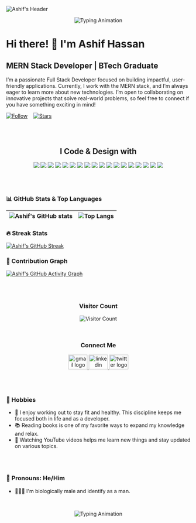 ![Ashif's Header](https://camo.githubusercontent.com/ab5687870591755d81eae1f4ea58b6ffacd7f12700a8ba862c2b54f3be33d403/68747470733a2f2f63617073756c652d72656e6465722e76657263656c2e6170702f6170693f747970653d776176696e6726636f6c6f723d303061626630266865696768743d37302673656374696f6e3d686561646572)

<div align="center">
  
  ![Typing Animation](https://readme-typing-svg.demolab.com/?lines=Hello+there!;My+name+is+Ashif+Hassan;Welcome+to+my+profile!&center=true&width=500&height=50&size=24)

</div>

# Hi there! 👋 I'm Ashif Hassan

## MERN Stack Developer | BTech Graduate

I’m a passionate Full Stack Developer focused on building impactful, user-friendly applications. Currently, I work with the MERN stack, and I’m always eager to learn more about new technologies. I’m open to collaborating on innovative projects that solve real-world problems, so feel free to connect if you have something exciting in mind!

[![Follow](https://img.shields.io/github/followers/ashif1996?label=👤%20Follow%20+&style=for-the-badge&color=blue&labelColor=blue)](https://github.com/ashif1996?tab=followers) &nbsp;&nbsp;
[![Stars](https://img.shields.io/github/stars/ashif1996?label=⭐%20Stars&style=for-the-badge&color=green&labelColor=green)](https://github.com/ashif1996)

##
</br>

<div align="center">

## I Code & Design with

<p align="center">
  <img src="https://img.shields.io/badge/JavaScript-%23F7DF1E?style=for-the-badge&logo=javascript&logoColor=white" />
  <img src="https://img.shields.io/badge/TypeScript-%233178C6?style=for-the-badge&logo=typescript&logoColor=white" />
  <img src="https://img.shields.io/badge/HTML5-%23E34F26?style=for-the-badge&logo=html5&logoColor=white" />
  <img src="https://img.shields.io/badge/CSS3-%231572B6?style=for-the-badge&logo=css3&logoColor=white" />
  <img src="https://img.shields.io/badge/Bootstrap-%237A1F8C?style=for-the-badge&logo=bootstrap&logoColor=white" />
  <img src="https://img.shields.io/badge/Tailwind%20CSS-%2338B2AC?style=for-the-badge&logo=tailwind-css&logoColor=white" />
  <img src="https://img.shields.io/badge/Node.js-339933?style=for-the-badge&logo=node.js&logoColor=white" />
  <img src="https://img.shields.io/badge/Express-%23404d59?style=for-the-badge&logo=express&logoColor=white" />
  <img src="https://img.shields.io/badge/MongoDB-%2347A248?style=for-the-badge&logo=mongodb&logoColor=white" />
  <img src="https://img.shields.io/badge/React-%2361DAFB?style=for-the-badge&logo=react&logoColor=white" />
  <img src="https://img.shields.io/badge/Redux-%234A90E2?style=for-the-badge&logo=redux&logoColor=white" />
  <img src="https://img.shields.io/badge/Git-%23F1502F?style=for-the-badge&logo=git&logoColor=white" />
  <img src="https://img.shields.io/badge/GitHub-%23121011?style=for-the-badge&logo=github&logoColor=white" />
  <img src="https://img.shields.io/badge/AWS-%23FF9900?style=for-the-badge&logo=amazonaws&logoColor=white" />
  <img src="https://img.shields.io/badge/PostgreSQL-%23316192?style=for-the-badge&logo=postgresql&logoColor=white" />
  <img src="https://img.shields.io/badge/Canva-%2300C4CC?style=for-the-badge&logo=canva&logoColor=white" />
  <img src="https://img.shields.io/badge/Figma-%23F24E1E?style=for-the-badge&logo=figma&logoColor=white" />
  <img src="https://img.shields.io/badge/Framer-%23FF4F75?style=for-the-badge&logo=framer&logoColor=white" />
</p> 

</div> 

##
</br>

### 📊 GitHub Stats & Top Languages
| ![Ashif's GitHub stats](https://github-readme-stats.vercel.app/api?username=ashif1996&show_icons=true&count_private=true&hide=prs&hide_title=true&theme=radical) | ![Top Langs](https://github-readme-stats.vercel.app/api/top-langs/?username=ashif1996&layout=compact&theme=radical) |
| --- | --- |

### 🔥 Streak Stats
[![Ashif's GitHub Streak](https://github-readme-streak-stats.herokuapp.com/?user=ashif1996&theme=radical)](https://github.com/ashif1996)

### 📅 Contribution Graph
[![Ashif's GitHub Activity Graph](https://github-readme-activity-graph.vercel.app/graph?username=ashif1996&theme=react-dark&hide_border=true&area=true)](https://github.com/ashif1996)

##
</br>

<div align="center">

  ### Visitor Count

  ![Visitor Count](https://profile-counter.glitch.me/ashif1996/count.svg)

</div>

</br>

<div align="center">

  ### Connect Me

</div>

<div align="center">
  <a href="mailto:ashifhassan6666@gmail.com" target="_blank">
    <img src="https://raw.githubusercontent.com/maurodesouza/profile-readme-generator/master/src/assets/icons/social/gmail/default.svg" width="52" height="40" alt="gmail logo"  />
  </a>
  <a href="https://www.linkedin.com/in/ashifhassandev/" target="_blank">
    <img src="https://raw.githubusercontent.com/maurodesouza/profile-readme-generator/master/src/assets/icons/social/linkedin/default.svg" width="52" height="40" alt="linkedin logo"  />
  </a>
  <a href="https://x.com/ashifhassandev/" target="_blank">
    <img src="https://raw.githubusercontent.com/maurodesouza/profile-readme-generator/master/src/assets/icons/social/twitter/default.svg" width="52" height="40" alt="twitter logo"  />
  </a>  
</div>

##
</br>


### 🎯 Hobbies
- 💪 I enjoy working out to stay fit and healthy. This discipline keeps me focused both in life and as a developer.
- 📚 Reading books is one of my favorite ways to expand my knowledge and relax.
- 🎥 Watching YouTube videos helps me learn new things and stay updated on various topics.

##
</br>


### 👤 **Pronouns**: He/Him
- 🧑🏽‍💼 I'm biologically male and identify as a man.

</br>

<div align="center">

  ![Typing Animation](https://readme-typing-svg.demolab.com/?lines=Thank+you+for+visiting+my+profile!;Feel+free+to+connect!&center=true&width=500&height=50&size=24)

</div>
